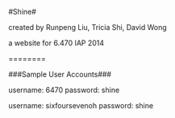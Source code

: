 #Shine#

created by Runpeng Liu, Tricia Shi, David Wong

a website for 6.470 IAP 2014

========

###Sample User Accounts###

username: 6470				password: shine

username: sixfoursevenoh	password: shine
